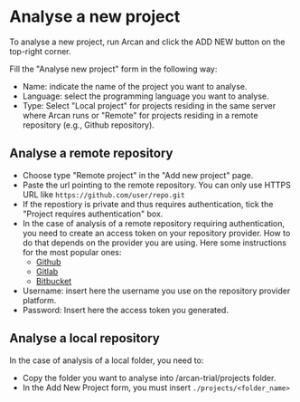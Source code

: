# Analyse a new project

To analyse a new project, run Arcan and click the ADD NEW button on the top-right corner. 

Fill the "Analyse new project" form in the following way:

- Name: indicate the name of the project you want to analyse.
- Language: select the programming language you want to analyse.
- Type: Select "Local project" for projects residing in the same server where Arcan runs or "Remote" for projects residing in a remote repository (e.g., Github repository).

## Analyse a remote repository
- Choose type "Remote project" in the "Add new project" page.
- Paste the url pointing to the remote repository. You can only use HTTPS URL like `https://github.com/user/repo.git`
- If the repostiory is private and thus requires authentication, tick the "Project requires authentication" box.
- In the case of analysis of a remote repository requiring authentication, you need to create an access token on your repository provider. How to do that depends on the provider you are using. Here some instructions for the most popular ones:
  - [Github](https://docs.github.com/en/authentication/keeping-your-account-and-data-secure/creating-a-personal-access-token)
  - [Gitlab](https://docs.gitlab.com/ee/user/profile/personal_access_tokens.html)
  - [Bitbucket](https://confluence.atlassian.com/bitbucketserver/personal-access-tokens-939515499.html)
- Username: insert here the username you use on the repository provider platform.
- Password: Insert here the access token you generated.

## Analyse a local repository

In the case of analysis of a local folder, you need to:

- Copy the folder you want to analyse into /arcan-trial/projects folder.
- In the Add New Project form, you must insert `./projects/<folder_name>`
